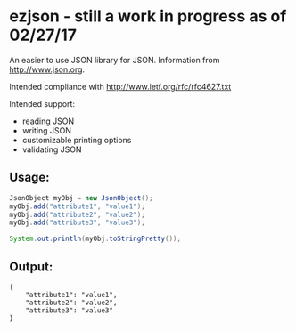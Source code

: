 # ezjson - still a work in progress as of 02/27/17
An easier to use JSON library for JSON.
Information from http://www.json.org.

Intended compliance with http://www.ietf.org/rfc/rfc4627.txt

Intended support:
- reading JSON
- writing JSON
- customizable printing options
- validating JSON

## Usage:

```java
JsonObject myObj = new JsonObject();
myObj.add("attribute1", "value1");
myObj.add("attribute2", "value2");
myObj.add("attribute3", "value3");

System.out.println(myObj.toStringPretty());
```

## Output:

```
{
    "attribute1": "value1",
    "attribute2": "value2",
    "attribute3": "value3"
}
```